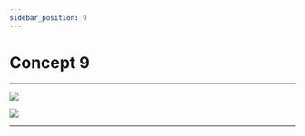 ```yaml
---
sidebar_position: 9
---
```


# Concept 9

---

![](https://via.placeholder.com/1500x1500/4d00d2/fff.png?text=Caption)

![](https://via.placeholder.com/1500x300/54c7ec/fff.png?text=Caption)

---